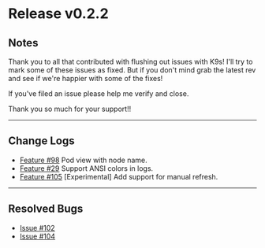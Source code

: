 # Release v0.2.2

## Notes

Thank you to all that contributed with flushing out issues with K9s! I'll try
to mark some of these issues as fixed. But if you don't mind grab the latest
rev and see if we're happier with some of the fixes!

If you've filed an issue please help me verify and close.

Thank you so much for your support!!

---

## Change Logs

+ [Feature #98](https://github.com/kswapd/k10s/issues/98) Pod view with node name.
+ [Feature #29](https://github.com/kswapd/k10s/issues/29) Support ANSI colors in logs.
+ [Feature #105](https://github.com/kswapd/k10s/issues/29) [Experimental] Add support for manual refresh.

---

## Resolved Bugs

+ [Issue #102](https://github.com/kswapd/k10s/issues/102)
+ [Issue #104](https://github.com/kswapd/k10s/issues/104)